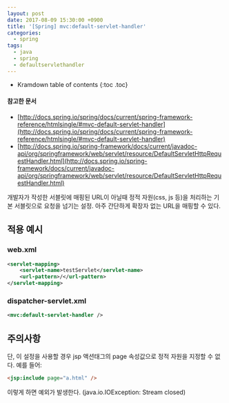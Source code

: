 ```yaml
---
layout: post
date: 2017-08-09 15:30:00 +0900
title: '[Spring] mvc:default-servlet-handler'
categories:
  - spring
tags:
  - java
  - spring
  - defaultservlethandler
---
```


* Kramdown table of contents
{:toc .toc}

#### 참고한 문서

- [http://docs.spring.io/spring/docs/current/spring-framework-reference/htmlsingle/#mvc-default-servlet-handler](http://docs.spring.io/spring/docs/current/spring-framework-reference/htmlsingle/#mvc-default-servlet-handler)
- [http://docs.spring.io/spring-framework/docs/current/javadoc-api/org/springframework/web/servlet/resource/DefaultServletHttpRequestHandler.html](http://docs.spring.io/spring-framework/docs/current/javadoc-api/org/springframework/web/servlet/resource/DefaultServletHttpRequestHandler.html)

개발자가 작성한 서블릿에 매핑된 URL이 아닐때 정적 자원(css, js 등)을 처리하는 기본 서블릿으로 요청을 넘기는 설정. 아주 간단하게 확장자 없는 URL을 매핑할 수 있다.

## 적용 예시

### web.xml

```xml
<servlet-mapping>
    <servlet-name>testServlet</servlet-name>
    <url-pattern>/</url-pattern>
</servlet-mapping>
```

### dispatcher-servlet.xml

```xml
<mvc:default-servlet-handler />
```

## 주의사항

단, 이 설정을 사용할 경우 jsp 액션태그의 page 속성값으로 정적 자원을 지정할 수 없다. 예를 들어:

```html
<jsp:include page="a.html" />
```

이렇게 하면 예외가 발생한다. (java.io.IOException: Stream closed)
